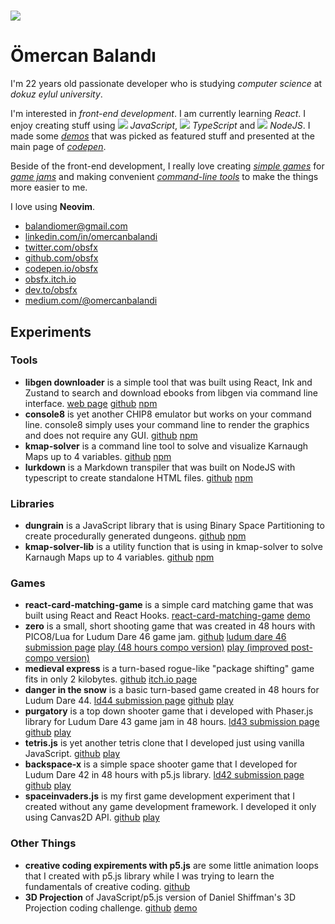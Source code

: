 # ![](/home/obsfx/Desktop/obsfx.github.io/static/imgs/pp.jpg)

# Ömercan Balandı

I'm 22 years old passionate developer who is studying *computer science* at *dokuz eylul university*.


I'm interested in *front-end development*. I am currently learning *React*. I enjoy creating stuff using ![](/home/obsfx/Desktop/obsfx.github.io/static/imgs/js.jpg) *JavaScript*, ![](/home/obsfx/Desktop/obsfx.github.io/static/imgs/ts.jpg) *TypeScript* and ![](/home/obsfx/Desktop/obsfx.github.io/static/imgs/njs.jpg) *NodeJS*. I made some [*demos*](https://codepen.io/obsfx/full/zYYGowP) that was picked as featured stuff and presented at the main page of [*codepen*](https://codepen.io/obsfx). 


Beside of the front-end development, I really love creating [*simple games*](https://obsfx.itch.io/medieval-express) for [*game jams*](https://ldjam.com/users/omercanbalandi/games) and making convenient [*command-line tools*](https://github.com/obsfx/libgen-downloader) to make the things more easier to me.


I love using **Neovim**.

- [balandiomer@gmail.com](mailto:balandiomer@gmail.com)
- [linkedin.com/in/omercanbalandi](https://www.linkedin.com/in/omercanbalandi/)
- [twitter.com/obsfx](https://twitter.com/obsfx)
- [github.com/obsfx](https://github.com/obsfx)
- [codepen.io/obsfx](https://codepen.io/obsfx)
- [obsfx.itch.io](https://obsfx.itch.io/)
- [dev.to/obsfx](https://dev.to/obsfx)
- [medium.com/@omercanbalandi](https://medium.com/@omercanbalandi)

## Experiments

### Tools

- **libgen downloader** is a simple tool that was built using React, Ink and Zustand to search and download ebooks from libgen via command line interface. [web page](https://obsfx.github.io/libgen-downloader/) [github](https://github.com/obsfx/libgen-downloader) [npm](https://www.npmjs.com/package/libgen-downloader)
- **console8** is yet another CHIP8 emulator but works on your command line. console8 simply uses your command line to render the graphics and does not require any GUI. [github](https://github.com/obsfx/console8) [npm](https://www.npmjs.com/package/console8)
- **kmap-solver** is a command line tool to solve and visualize Karnaugh Maps up to 4 variables. [github](https://github.com/obsfx/kmap-solver) [npm](https://www.npmjs.com/package/kmap-solver)
- **lurkdown** is a Markdown transpiler that was built on NodeJS with typescript to create standalone HTML files. [github](https://github.com/obsfx/lurkdown) [npm](https://www.npmjs.com/package/lurkdown)

### Libraries

- **dungrain** is a JavaScript library that is using Binary Space Partitioning to create procedurally generated dungeons. [github](https://github.com/obsfx/dungrain) [npm](https://www.npmjs.com/package/dungrain)
- **kmap-solver-lib** is a utility function that is using in kmap-solver to solve Karnaugh Maps up to 4 variables. [github](https://github.com/obsfx/kmap-solver-lib) [npm](https://www.npmjs.com/package/kmap-solver-lib)

### Games

- **react-card-matching-game** is a simple card matching game that was built using React and React Hooks. [react-card-matching-game](https://github.com/obsfx/react-card-matching-game) [demo](https://obsfx.github.io/react-card-matching-game/)
- **zero** is a small, short shooting game that was created in 48 hours with PICO8/Lua for Ludum Dare 46 game jam.  [github](https://github.com/obsfx/zero-ld46) [ludum dare 46 submission page](https://ldjam.com/events/ludum-dare/46/zero) [play (48 hours compo version)](https://obsfx.github.io/zero/) [play (improved post-compo version)](https://obsfx.github.io/zero/postcompo/)
- **medieval express** is a turn-based rogue-like "package shifting" game fits in only 2 kilobytes. [github](https://github.com/obsfx/2kplus-jam-medieval-express) [itch.io page](https://obsfx.itch.io/medieval-express)
- **danger in the snow** is a basic turn-based game created in 48 hours for Ludum Dare 44. [ld44 submission page](https://ldjam.com/events/ludum-dare/44/danger-in-the-snow) [github](https://github.com/obsfx/ld44-danger-in-the-snow) [play](https://obsfx.github.io/games/jams/ld44_dangerinthesnow)
- **purgatory** is a top down shooter game that i developed with Phaser.js library for Ludum Dare 43 game jam in 48 hours. [ld43 submission page](https://ldjam.com/events/ludum-dare/43/purgatory) [github](https://github.com/obsfx/ld43-purgatory) [play](https://obsfx.github.io/games/jams/ld43_purgatory)
- **tetris.js** is yet another tetris clone that I developed just using vanilla JavaScript. [github](https://github.com/obsfx/tetris-js) [play](https://obsfx.github.io/games/others/tetrisjs)
- **backspace-x** is a simple space shooter game that I developed for Ludum Dare 42 in 48 hours with p5.js library. [ld42 submission page ](https://ldjam.com/events/ludum-dare/42/backspace-x)[github](https://github.com/obsfx/ld42-backspace-x) [play](https://obsfx.github.io/games/jams/ld42_backspacex)
- **spaceinvaders.js** is my first game development experiment that I created without any game development framework. I developed it only using Canvas2D API. [github](https://github.com/obsfx/spaceinvaders.js) [play](https://obsfx.github.io/games/others/spaceinvadersjs)

### Other Things

- **creative coding expirements with p5.js** are some little animation loops that I created with p5.js library while I was trying to learn the fundamentals of creative coding. [github](https://github.com/obsfx/creativecoding-practices-with-p5js/)
- **3D Projection** of JavaScript/p5.js version of Daniel Shiffman's 3D Projection coding challenge. [github](https://github.com/obsfx/3DRotation-p5js) [demo](https://obsfx.github.io/jsworks/3dprojection)

